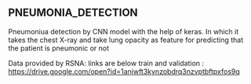 ## PNEUMONIA_DETECTION
Pneumoniua detection by CNN model with the help of keras. 
In which it takes the chest X-ray and take lung opacity as feature
for predicting that the patient is pneumonic or not


Data provided by RSNA:
links are below
train and validation : https://drive.google.com/open?id=1anjwft3kynzobdrq3nzvptbftpxfos9q
